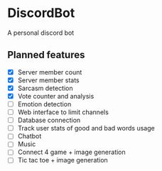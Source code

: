 # DiscordBot

A personal discord bot 

## Planned features 
- [x] Server member count
- [x] Server member stats 
- [x] Sarcasm detection
- [x] Vote counter and analysis 
- [ ] Emotion detection
- [ ] Web interface to limit channels
- [ ] Database connection
- [ ] Track user stats of good and bad words usage
- [ ] Chatbot
- [ ] Music
- [ ] Connect 4 game + image generation
- [ ] Tic tac toe + image generation
